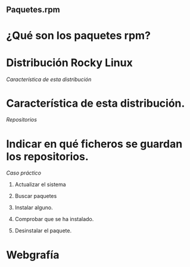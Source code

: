 ## Paquetes.rpm


# ¿Qué son los paquetes rpm?

# Distribución Rocky Linux

*Característica de esta distribución*

# Característica de esta distribución.

*Repositorios*

# Indicar en qué ficheros se guardan los repositorios.

*Caso práctico*
  
  1. Actualizar el sistema
  
  2. Buscar paquetes
  
  3. Instalar alguno.
  
  4. Comprobar que se ha instalado.
  
  5. Desinstalar el paquete.

#  Webgrafía
